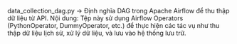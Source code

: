 data_collection_dag.py -> Định nghĩa DAG trong Apache Airflow để thu thập dữ liệu từ API.
Nội dung: Tệp này sử dụng Airflow Operators (PythonOperator, DummyOperator, etc.) để thực hiện các tác vụ như thu thập dữ liệu lịch sử, xử lý dữ liệu, và lưu vào hệ thống lưu trữ.